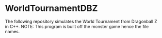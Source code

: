 # WorldTournamentDBZ
The following repository simulates the World Tournament from Dragonball Z in C++.
NOTE: This program is built off the monster game hence the file names.
